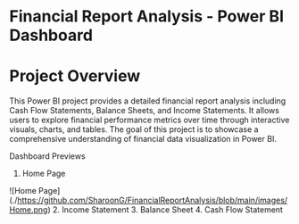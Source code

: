# Financial Report Analysis - Power BI Dashboard

# Project Overview
This Power BI project provides a detailed financial report analysis including Cash Flow Statements, Balance Sheets, and Income Statements. It allows users to explore financial performance metrics over time through interactive visuals, charts, and tables. The goal of this project is to showcase a comprehensive understanding of financial data visualization in Power BI.

Dashboard Previews
1. Home Page

![Home Page] (./https://github.com/SharoonG/FinancialReportAnalysis/blob/main/images/Home.png)
2. Income Statement
3. Balance Sheet
4. Cash Flow Statement

